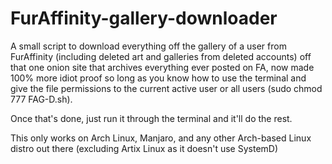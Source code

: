 # FurAffinity-gallery-downloader
A small script to download everything off the gallery of a user from FurAffinity (including deleted art and galleries from deleted accounts) off that one onion site that archives everything ever posted on FA, now made 100% more idiot proof so long as you know how to use the terminal and give the file permissions to the current active user or all users (sudo chmod 777 FAG-D.sh).

Once that's done, just run it through the terminal and it'll do the rest. 

This only works on Arch Linux, Manjaro, and any other Arch-based Linux distro out there (excluding Artix Linux as it doesn't use SystemD)
